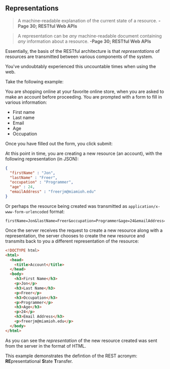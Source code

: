 ## Representations

>A machine-readable explanation of the current state of a resource. **-Page 30; RESTful Web APIs**

>A representation can be _any_ machine-readable document containing _any_ information about a resource. **-Page 30; RESTful Web APIs**

Essentially, the basis of the RESTful architecture is that _representations_ of resources are transmitted between various components of the system.

You've undoubtably experienced this uncountable times when using the web.

Take the following example:

You are shopping online at your favorite online store, when you are asked to make an account before proceeding. You are prompted with a form to fill in various information:

- First name
- Last name
- Email
- Age
- Occupation

Once you have filled out the form, you click submit:

At this point in time, you are creating a new resource (an account), with the following representation (in JSON):

```JSON
{
  "firstName" : "Jon",
  "lastName" : "Freer",
  "occupation" : "Programmer",
  "age" : 24,
  "emailAddress" : "freerjm@miamioh.edu"
}
```
 Or perhaps the resource being created was transmitted as `application/x-www-form-urlencoded` format:

 ```
firstName=Jon&lastName=Freer&occupation=Programmer&age=24&emailAddress=freerjm@miamioh.edu
 ```

Once the server receives the request to create a new resource along with a representation, the server chooses to create the new resource and transmits back to you a different representation of the resource:

```HTML
<!DOCTYPE html>
<html>
  <head>
    <title>Account</title>
  </head>
  <body>
    <h3>First Name</h3>
    <p>Jon</p>
    <h3>Last Name</h3>
    <p>Freer</p>
    <h3>Occupation</h3>
    <p>Programmer</p>
    <h3>Age</h3>
    <p>24</p>
    <h3>Email Address</h3>
    <p>freerjm@miamioh.edu</p>
  </body>
</html>
```

As you can see the _representation_ of the new resource created was sent from the server in the format of HTML.

This example demonstrates the defintion of the REST acronym: **RE**presentational **S**tate **T**ransfer.

